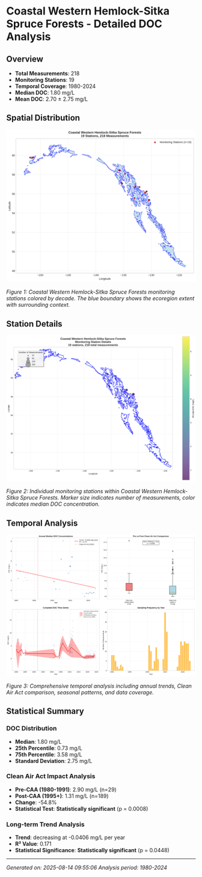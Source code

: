 # Coastal Western Hemlock-Sitka Spruce Forests - Detailed DOC Analysis

## Overview
- **Total Measurements**: 218
- **Monitoring Stations**: 19
- **Temporal Coverage**: 1980-2024
- **Median DOC**: 1.80 mg/L
- **Mean DOC**: 2.70 ± 2.75 mg/L

## Spatial Distribution

![Ecoregion Overview](Coastal_Western_Hemlock-Sitka_Spruce_Forests_overview_map.png)

*Figure 1: Coastal Western Hemlock-Sitka Spruce Forests monitoring stations colored by decade. The blue boundary shows the ecoregion extent with surrounding context.*

## Station Details

![Station Details](Coastal_Western_Hemlock-Sitka_Spruce_Forests_stations.png)

*Figure 2: Individual monitoring stations within Coastal Western Hemlock-Sitka Spruce Forests. Marker size indicates number of measurements, color indicates median DOC concentration.*

## Temporal Analysis

![Time Series Analysis](Coastal_Western_Hemlock-Sitka_Spruce_Forests_timeseries.png)

*Figure 3: Comprehensive temporal analysis including annual trends, Clean Air Act comparison, seasonal patterns, and data coverage.*

## Statistical Summary

### DOC Distribution
- **Median**: 1.80 mg/L
- **25th Percentile**: 0.73 mg/L  
- **75th Percentile**: 3.58 mg/L
- **Standard Deviation**: 2.75 mg/L

### Clean Air Act Impact Analysis

- **Pre-CAA (1980-1991)**: 2.90 mg/L (n=29)
- **Post-CAA (1995+)**: 1.31 mg/L (n=189)
- **Change**: -54.8%
- **Statistical Test**: **Statistically significant** (p = 0.0008)

### Long-term Trend Analysis

- **Trend**: decreasing at -0.0406 mg/L per year
- **R² Value**: 0.171
- **Statistical Significance**: **Statistically significant** (p = 0.0448)


---
*Generated on: 2025-08-14 09:55:06*
*Analysis period: 1980-2024*
